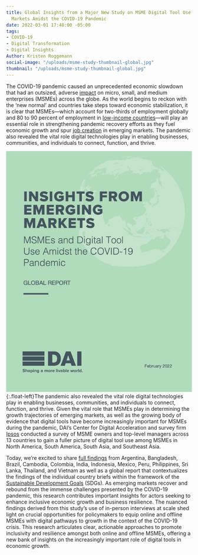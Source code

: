 ```yaml
---
title: Global Insights from a Major New Study on MSME Digital Tool Use in Emerging
  Markets Amidst the COVID-19 Pandemic
date: 2022-03-01 17:48:00 -05:00
tags:
- COVID-19
- Digital Transformation
- Digital Insights
Author: Kristen Roggemann
social-image: "/uploads/msme-study-thumbnail-global.jpg"
thumbnail: "/uploads/msme-study-thumbnail-global.jpg"
---
```


The COVID-19 pandemic caused an unprecedented economic slowdown that had an outsized, adverse [impact](https://www.intracen.org/uploadedFiles/intracenorg/Content/Publications/ITCSMECO2020.pdf) on micro, small, and medium enterprises (MSMEs) across the globe. As the world begins to reckon with the ‘new normal’ and countries take steps toward economic stabilization, it is clear that MSMEs—which account for two-thirds of employment globally and 80 to 90 percent of employment in [low-income countries](https://unctad.org/news/supporting-small-businesses-critical-covid-19-recovery)—will play an essential role in strengthening pandemic recovery efforts as they fuel economic growth and spur [job creation](https://sustainabledevelopment.un.org/content/documents/25851MSMEs_and_SDGs_Final3120.pdf) in emerging markets. The pandemic also revealed the vital role digital technologies play in enabling businesses, communities, and individuals to connect, function, and thrive.

<!--more-->

![msme study thumbnail global.jpg](/uploads/msme-study-thumbnail-global.jpg){:.float-left}The pandemic also revealed the vital role digital technologies play in enabling businesses, communities, and individuals to connect, function, and thrive. Given the vital role that MSMEs play in determining the growth trajectories of emerging markets, as well as the growing body of evidence that digital tools have become increasingly important for MSMEs during the pandemic, DAI’s Center for Digital Acceleration and survey firm [Ipsos](https://www.ipsos.com/en) conducted a survey of MSME owners and top-level managers across 13 countries to gain a fuller picture of digital tool use among MSMEs in North America, South America, South Asia, and Southeast Asia.

Today, we’re excited to share [full findings](https://www.dai.com/our-work/solutions/digital-acceleration-solutions/msme-study) from Argentina, Bangladesh, Brazil, Cambodia, Colombia, India, Indonesia, Mexico, Peru, Philippines, Sri Lanka, Thailand, and Vietnam as well as a global report that contextualizes the findings of the individual country briefs within the framework of the [Sustainable Development Goals](https://sdgs.un.org/goals) (SDGs). As emerging markets recover and rebound from the immense challenges presented by the COVID-19 pandemic, this research contributes important insights for actors seeking to enhance inclusive economic growth and business resilience. The nuanced findings derived from this study’s use of in-person interviews at scale shed light on crucial opportunities for policymakers to equip online and offline MSMEs with digital pathways to growth in the context of the COVID-19 crisis. This research articulates clear, actionable approaches to promote inclusivity and resilience amongst both online and offline MSMEs, offering a new bank of insights on the increasingly important role of digital tools in economic growth.